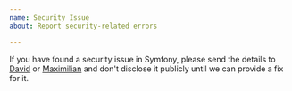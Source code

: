 ```yaml
---
name: Security Issue
about: Report security-related errors

---
```


If you have found a security issue in Symfony, please send the details to
[David](mailto:david@liip.ch) or [Maximilian](mailto:maximilian.berghoff@gmx.de) and don't disclose it publicly until we can provide a
fix for it.
